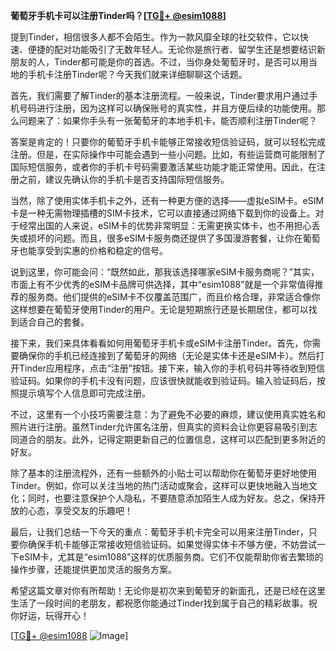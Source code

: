 **葡萄牙手机卡可以注册Tinder吗？[[TG💪+ @esim1088](https://t.me/s/esim1088)]**

提到Tinder，相信很多人都不会陌生。作为一款风靡全球的社交软件，它以快速、便捷的配对功能吸引了无数年轻人。无论你是旅行者、留学生还是想要结识新朋友的人，Tinder都可能是你的首选。不过，当你身处葡萄牙时，是否可以用当地的手机卡注册Tinder呢？今天我们就来详细聊聊这个话题。

首先，我们需要了解Tinder的基本注册流程。一般来说，Tinder要求用户通过手机号码进行注册，因为这样可以确保账号的真实性，并且方便后续的功能使用。那么问题来了：如果你手头有一张葡萄牙的本地手机卡，能否顺利注册Tinder呢？

答案是肯定的！只要你的葡萄牙手机卡能够正常接收短信验证码，就可以轻松完成注册。但是，在实际操作中可能会遇到一些小问题。比如，有些运营商可能限制了国际短信服务，或者你的手机卡号码需要激活某些功能才能正常使用。因此，在注册之前，建议先确认你的手机卡是否支持国际短信服务。

当然，除了使用实体手机卡之外，还有一种更方便的选择——虚拟eSIM卡。eSIM卡是一种无需物理插槽的SIM卡技术，它可以直接通过网络下载到你的设备上。对于经常出国的人来说，eSIM卡的优势非常明显：无需更换实体卡，也不用担心丢失或损坏的问题。而且，很多eSIM卡服务商还提供了多国漫游套餐，让你在葡萄牙也能享受到实惠的价格和稳定的信号。

说到这里，你可能会问：“既然如此，那我该选择哪家eSIM卡服务商呢？”其实，市面上有不少优秀的eSIM卡品牌可供选择，其中“esim1088”就是一个非常值得推荐的服务商。他们提供的eSIM卡不仅覆盖范围广，而且价格合理，非常适合像你这样想要在葡萄牙使用Tinder的用户。无论是短期旅行还是长期居住，都可以找到适合自己的套餐。

接下来，我们来具体看看如何用葡萄牙手机卡或eSIM卡注册Tinder。首先，你需要确保你的手机已经连接到了葡萄牙的网络（无论是实体卡还是eSIM卡）。然后打开Tinder应用程序，点击“注册”按钮。接下来，输入你的手机号码并等待收到短信验证码。如果你的手机卡没有问题，应该很快就能收到验证码。输入验证码后，按照提示填写个人信息即可完成注册。

不过，这里有一个小技巧需要注意：为了避免不必要的麻烦，建议使用真实姓名和照片进行注册。虽然Tinder允许匿名注册，但真实的资料会让你更容易吸引到志同道合的朋友。此外，记得定期更新自己的位置信息，这样可以匹配到更多附近的好友。

除了基本的注册流程外，还有一些额外的小贴士可以帮助你在葡萄牙更好地使用Tinder。例如，你可以关注当地的热门活动或聚会，这样可以更快地融入当地文化；同时，也要注意保护个人隐私，不要随意添加陌生人成为好友。总之，保持开放的心态，享受交友的乐趣吧！

最后，让我们总结一下今天的重点：葡萄牙手机卡完全可以用来注册Tinder，只要你确保手机卡能够正常接收短信验证码。如果觉得实体卡不够方便，不妨尝试一下eSIM卡，尤其是“esim1088”这样的优质服务商。它们不仅能帮助你省去繁琐的操作步骤，还能提供更加灵活的服务方案。

希望这篇文章对你有所帮助！无论你是初次来到葡萄牙的新面孔，还是已经在这里生活了一段时间的老朋友，都祝愿你能通过Tinder找到属于自己的精彩故事。祝你好运，玩得开心！

[[TG💪+ @esim1088](https://t.me/s/esim1088) ![Image](https://i.postimg.cc/4NQfJmqS/Snipaste-2025-05-13-00-14-12.png)]